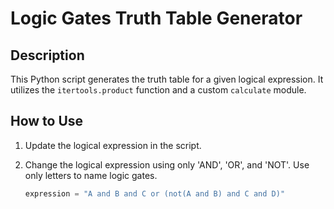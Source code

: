 # Logic Gates Truth Table Generator

## Description
This Python script generates the truth table for a given logical expression. It utilizes the `itertools.product` function and a custom `calculate` module.

## How to Use
1. Update the logical expression in the script.
2. Change the logical expression using only 'AND', 'OR', and 'NOT'. Use only letters to name logic gates.
   
   ```python
   expression = "A and B and C or (not(A and B) and C and D)"
